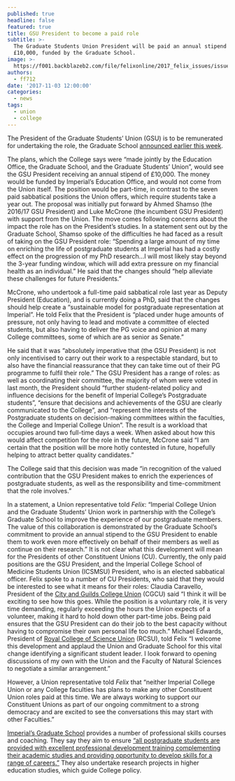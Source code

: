 ```yaml
---
published: true
headline: false
featured: true
title: GSU President to become a paid role
subtitle: >-
  The Graduate Students Union President will be paid an annual stipend of
  £10,000, funded by the Graduate School.
image: >-
  https://f001.backblazeb2.com/file/felixonline/2017_felix_issues/issue_1674/1674_news_gsu.png
authors:
  - ff712
date: '2017-11-03 12:00:00'
categories:
  - news
tags:
  - union
  - college
---
```

The President of the Graduate Students’ Union (GSU) is to be remunerated for undertaking the role, the Graduate School [announced earlier this week](http://wwwf.imperial.ac.uk/blog/postgraduatenoticeboard/2017/10/31/gsu-president-role-to-be-remunerated-in-future/?utm_content=buffera9a78&utm_medium=social&utm_source=twitter.com&utm_campaign=buffer).

The plans, which the College says were “made jointly by the Education Office, the Graduate School, and the Graduate Students’ Union”, would see the GSU President receiving an annual stipend of £10,000. The money would be funded by Imperial’s Education Office, and would not come from the Union itself. The position would be part-time, in contrast to the seven paid sabbatical positions the Union offers, which require students take a year out. The proposal was initially put forward by Ahmed Shamso (the 2016/17 GSU President) and Luke McCrone (the incumbent GSU President) with support from the Union.
The move comes following concerns about the impact the role has on the President’s studies. In a statement sent out by the Graduate School, Shamso spoke of the difficulties he had faced as a result of taking on the GSU President role: “Spending a large amount of my time on enriching the life of postgraduate students at Imperial has had a costly effect on the progression of my PhD research...I will most likely stay beyond the 3-year funding window, which will add extra pressure on my financial health as an individual.” He said that the changes should “help alleviate these challenges for future Presidents.”

McCrone, who undertook a full-time paid sabbatical role last year as Deputy President (Education), and is currently doing a PhD, said that the changes should help create a “sustainable model for postgraduate representation at Imperial”. He told Felix that the President is “placed under huge amounts of pressure, not only having to lead and motivate a committee of elected students, but also having to deliver the PG voice and opinion at many College committees, some of which are as senior as Senate.” 

He said that it was “absolutely imperative that (the GSU President) is not only incentivised to carry out their work to a respectable standard, but to also have the financial reassurance that they can take time out of their PG programme to fulfil their role.”
The GSU President has a range of roles: as well as coordinating their committee, the majority of whom were voted in last month, the President should “further student-related policy and influence decisions for the benefit of Imperial College’s Postgraduate students”, “ensure that decisions and achievements of the GSU are clearly communicated to the College”, and “represent the interests of the Postgraduate students on decision-making committees within the faculties, the College and Imperial College Union”. The result is a workload that occupies around two full-time days a week.
When asked about how this would affect competition for the role in the future, McCrone said “I am certain that the position will be more hotly contested in future, hopefully helping to attract better quality candidates.”

The College said that this decision was made “in recognition of the valued contribution that the GSU President makes to enrich the experiences of postgraduate students, as well as the responsibility and time-commitment that the role involves.”

In a statement, a Union representative told _Felix_: “Imperial College Union and the Graduate Students’ Union work in partnership with the College’s Graduate School to improve the experience of our postgraduate members. The value of this collaboration is demonstrated by the Graduate School’s commitment to provide an annual stipend to the GSU President to enable them to work even more effectively on behalf of their members as well as continue on their research.”
It is not clear what this development will mean for the Presidents of other Constituent Unions (CU). Currently, the only paid positions are the GSU President, and the Imperial College School of Medicine Students Union (ICSMSU) President, who is an elected sabbatical officer. Felix spoke to a number of CU Presidents, who said that they would be interested to see what it means for their roles: Claudia Caravello, President of the [City and Guilds College Union](https://cgcu.net/) (CGCU) said “I think it will be exciting to see how this goes. While the position is a voluntary role, it is very time demanding, regularly exceeding the hours the Union expects of a volunteer, making it hard to hold down other part-time jobs. Being paid ensures that the GSU President can do their job to the best capacity without having to compromise their own personal life too much.” Michael Edwards, President of [Royal College of Science Union](https://www.rcsu.org.uk/exec/) (RCSU), told Felix “I welcome this development and applaud the Union and Graduate School for this vital change identifying a significant student leader. I look forward to opening discussions of my own with the Union and the Faculty of Natural Sciences to negotiate a similar arrangement.” 

However, a Union representative told _Felix_ that “neither Imperial College Union or any College faculties has plans to make any other Constituent Union roles paid at this time. We are always working to support our Constituent Unions as part of our ongoing commitment to a strong democracy and are excited to see the conversations this may start with other Faculties.”

[Imperial’s Graduate School](http://www.imperial.ac.uk/study/pg/graduate-school/) provides a number of professional skills courses and coaching. They say they aim to ensure [“all postgraduate students are provided with excellent professional development training complementing their academic studies and providing opportunity to develop skills for a range of careers.”](http://www.imperial.ac.uk/media/imperial-college/study/graduate-school/public/Graduate_school_annual_report_Sept_16_V6_WEB.pdf) They also undertake research projects in higher education studies, which guide College policy.
